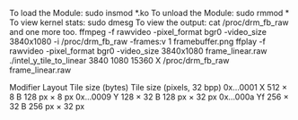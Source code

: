 To load the Module: sudo insmod *.ko
To unload the Module: sudo rmmod *
To view kernel stats: sudo dmesg
To view the output: cat /proc/drm_fb_raw and one more too.
ffmpeg -f rawvideo -pixel_format bgr0 -video_size 3840x1080 -i /proc/drm_fb_raw -frames:v 1 framebuffer.png
ffplay -f rawvideo -pixel_format bgr0 -video_size 3840x1080 frame_linear.raw
./intel_y_tile_to_linear 3840 1080 15360 X /proc/drm_fb_raw frame_linear.raw



Modifier	Layout	Tile size (bytes)	Tile size (pixels, 32 bpp)
0x…0001	X	512 × 8 B	128 px × 8 px
0x…0009	Y	128 × 32 B	128 px × 32 px
0x…000a	Yf	256 × 32 B	256 px × 32 px